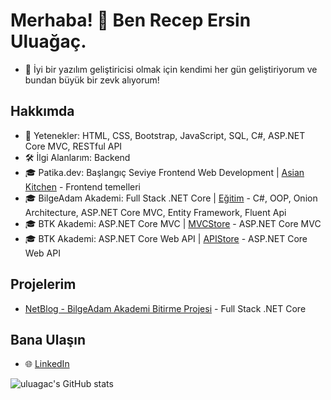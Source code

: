 # Merhaba! 👋 Ben Recep Ersin Uluağaç.
- 🌱 İyi bir yazılım geliştiricisi olmak için kendimi her gün geliştiriyorum ve bundan büyük bir zevk alıyorum!

## Hakkımda    
- 🔧 Yetenekler: HTML, CSS, Bootstrap, JavaScript, SQL, C#, ASP.NET Core MVC, RESTful API
- 🛠️ İlgi Alanlarım: Backend
- 🎓 Patika.dev: Başlangıç Seviye Frontend Web Development | [Asian Kitchen](https://github.com/uluagac/AsianKitchen) - Frontend temelleri
- 🎓 BilgeAdam Akademi: Full Stack .NET Core | [Eğitim](https://github.com/uluagac/CSharpBasics) - C#, OOP, Onion Architecture, ASP.NET Core MVC, Entity Framework, Fluent Api
- 🎓 BTK Akademi: ASP.NET Core MVC | [MVCStore](https://github.com/uluagac/MVCStore) - ASP.NET Core MVC
- 🎓 BTK Akademi: ASP.NET Core Web API | [APIStore](https://github.com/uluagac/APIStoreApp) - ASP.NET Core Web API

## Projelerim  
- [NetBlog - BilgeAdam Akademi Bitirme Projesi](https://github.com/uluagac/NetBlog) - Full Stack .NET Core

## Bana Ulaşın  
- 🌐 [LinkedIn](https://www.linkedin.com/in/uluagacersin/)

![uluagac's GitHub stats](https://github-readme-stats.vercel.app/api?username=ersinuluagac&show_icons=true&theme=radical)
